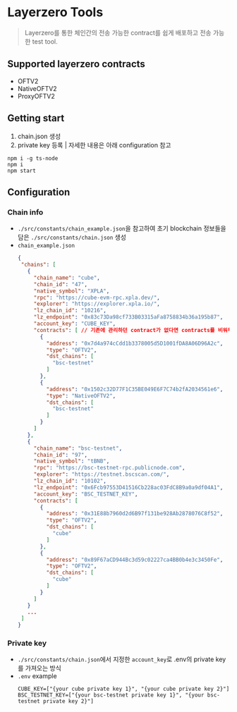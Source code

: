 # Layerzero Tools
>  Layerzero를 통한 체인간의 전송 가능한 contract를 쉽게 배포하고 전송 가능한 test tool.

## Supported layerzero contracts
- OFTV2
- NativeOFTV2
- ProxyOFTV2

## Getting start
1. chain.json 생성
2. private key 등록
| 자세한 내용은 아래 configuration 참고
```
npm i -g ts-node
npm i
npm start
```

## Configuration
### Chain info
 - `./src/constants/chain_example.json`을 참고하여 초기 blockchain 정보들을 담은 `./src/constants/chain.json` 생성
 - `chain_example.json`
   ``` json
   {
    "chains": [
      {
        "chain_name": "cube",
        "chain_id": "47",
        "native_symbol": "XPLA",
        "rpc": "https://cube-evm-rpc.xpla.dev/",
        "explorer": "https://explorer.xpla.io/",
        "lz_chain_id": "10216",
        "lz_endpoint": "0x83c73Da98cf733B03315aFa8758834b36a195b87",
        "account_key": "CUBE_KEY",
        "contracts": [ // 기존에 관리하던 contract가 없다면 contracts를 비워두어도 됩니다.
          {
            "address": "0x7d4a974cCdd1b3378005d5D1001fDA8A06D96A2c",
            "type": "OFTV2",
            "dst_chains": [
              "bsc-testnet"
            ]
          },
          {
            "address": "0x1502c32D77F1C35BE049E6F7C74b2fA2034561e6",
            "type": "NativeOFTV2",
            "dst_chains": [
              "bsc-testnet"
            ]
          }
        ]
      },
      {
        "chain_name": "bsc-testnet",
        "chain_id": "97",
        "native_symbol": "tBNB",
        "rpc": "https://bsc-testnet-rpc.publicnode.com",
        "explorer": "https://testnet.bscscan.com/",
        "lz_chain_id": "10102",
        "lz_endpoint": "0x6Fcb97553D41516Cb228ac03FdC8B9a0a9df04A1",
        "account_key": "BSC_TESTNET_KEY",
        "contracts": [
          {
            "address": "0x31E88b7960d2d6B97f131be928Ab2878076C8f52",
            "type": "OFTV2",
            "dst_chains": [
              "cube"
            ]
          },
          {
            "address": "0x89F67aCD944Bc3d59c02227ca4BB0b4e3c3450Fe",
            "type": "OFTV2",
            "dst_chains": [
              "cube"
            ]
          }
        ]
      }
      ...
    ]
   }
   ```

### Private key
- `./src/constants/chain.json`에서 지정한 `account_key`로 .env의 private key를 가져오는 방식
- `.env` example
  ```
  CUBE_KEY=["{your cube private key 1}", "{your cube private key 2}"]
  BSC_TESTNET_KEY=["{your bsc-testnet private key 1}", "{your bsc-testnet private key 2}"]
  ```
